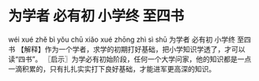 # 为学者     必有初     小学终     至四书

wéi xué zhě 	bì yǒu chū 	xiǎo xué zhōng 	zhì sì shū
为学者 	必有初 	小学终 	至四书
【解释】作为一个学者，求学的初期打好基础，把小学知识学透了，才可以读“四书”。
〖启示〗为学必有初始阶段，任何一个大学问家，他的知识都是一点一滴积累的，只有扎扎实实打下良好基础，才能进军更高深的知识。
